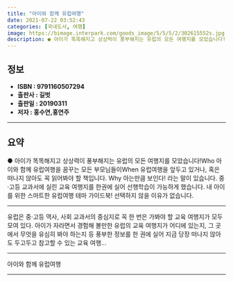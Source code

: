 ```yaml
---
title: "아이와 함께 유럽여행"
date: 2021-07-22 03:52:43
categories: [국내도서, 여행]
image: https://bimage.interpark.com/goods_image/5/5/5/2/302615552s.jpg
description: ● 아이가 똑똑해지고 상상력이 풍부해지는 유럽의 모든 여행지를 모았습니다!Who 아이와 함께 유럽여행을 꿈꾸는 모든 부모님들이When 유럽여행을 앞두고 있거나, 혹은 떠나지 않아도 꼭 읽어봐야 할 책입니다. Why 아는만큼 보인다! 라는 말이 있습니다. 중·고등 교과서에 실린 교육 여
---
```


## **정보**

- **ISBN : 9791160507294**
- **출판사 : 길벗**
- **출판일 : 20190311**
- **저자 : 홍수연,홍연주**

------



## **요약**

●  아이가 똑똑해지고 상상력이 풍부해지는 유럽의 모든 여행지를 모았습니다!Who 아이와 함께 유럽여행을 꿈꾸는 모든 부모님들이When 유럽여행을 앞두고 있거나, 혹은 떠나지 않아도 꼭 읽어봐야 할 책입니다. Why 아는만큼 보인다! 라는 말이 있습니다. 중·고등 교과서에 실린 교육 여행지를 한권에 실어 선행학습이 가능하게 했습니다. 내 아이를 위한 스마트한 유럽여행 테마 가이드북! 선택하지 않을 이유가 없습니다.

------

유럽은 중·고등 역사, 사회 교과서의 중심지로 꼭 한 번은 가봐야 할 교육 여행지가 모두 모여 있다. 아이가 자라면서 경험해 볼만한 유럽의 교육 여행지가 어디에 있는지, 그 곳에서 무엇을 유심히 봐야 하는지 등 풍부한 정보를 한 권에 실어 지금 당장 떠나지 않아도 두고두고 참고할 수 있는 교육 여행... 

------


아이와 함께 유럽여행 

------


